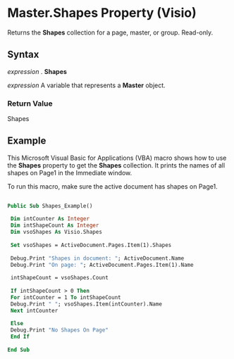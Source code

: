 
# Master.Shapes Property (Visio)

Returns the  **Shapes** collection for a page, master, or group. Read-only.


## Syntax

 _expression_ . **Shapes**

 _expression_ A variable that represents a **Master** object.


### Return Value

Shapes


## Example

This Microsoft Visual Basic for Applications (VBA) macro shows how to use the  **Shapes** property to get the **Shapes** collection. It prints the names of all shapes on Page1 in the Immediate window.

To run this macro, make sure the active document has shapes on Page1.




```vb
 
Public Sub Shapes_Example() 
 
 Dim intCounter As Integer 
 Dim intShapeCount As Integer 
 Dim vsoShapes As Visio.Shapes 
 
 Set vsoShapes = ActiveDocument.Pages.Item(1).Shapes 
 
 Debug.Print "Shapes in document: "; ActiveDocument.Name 
 Debug.Print "On page: "; ActiveDocument.Pages.Item(1).Name 
 
 intShapeCount = vsoShapes.Count 
 
 If intShapeCount > 0 Then 
 For intCounter = 1 To intShapeCount 
 Debug.Print " "; vsoShapes.Item(intCounter).Name 
 Next intCounter 
 
 Else 
 Debug.Print "No Shapes On Page" 
 End If 
 
End Sub
```

